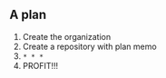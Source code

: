 ## A plan

1. Create the organization
2. Create a repository with plan memo
3. `* * *`
4. PROFIT!!!

